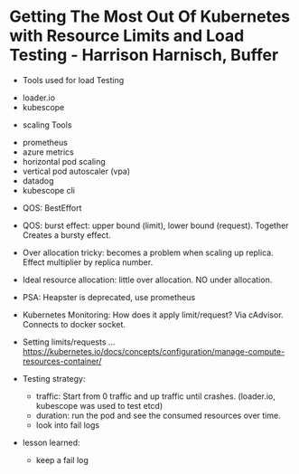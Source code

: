 # Getting The Most Out Of Kubernetes with Resource Limits and Load Testing - Harrison Harnisch, Buffer

* Tools used for load Testing
 - loader.io
 - kubescope
* scaling Tools
 - prometheus
 - azure metrics
 - horizontal pod scaling
 - vertical pod autoscaler (vpa)
 - datadog
 - kubescope cli

* QOS: BestEffort
* QOS: burst effect: upper bound (limit), lower bound (request). Together Creates a bursty effect.

* Over allocation tricky: becomes a problem when scaling up replica. Effect multiplier by replica number.
* Ideal resource allocation: little over allocation. NO under allocation.
* PSA: Heapster is deprecated, use prometheus
* Kubernetes Monitoring: How does it apply limit/request? Via cAdvisor. Connects to docker socket.

* Setting limits/requests ... https://kubernetes.io/docs/concepts/configuration/manage-compute-resources-container/
* Testing strategy:
  - traffic: Start from 0 traffic and up traffic until crashes. (loader.io, kubescope was used to test etcd)
  - duration: run the pod and see the consumed resources over time.
  - look into fail logs
* lesson learned:
  - keep a fail log
